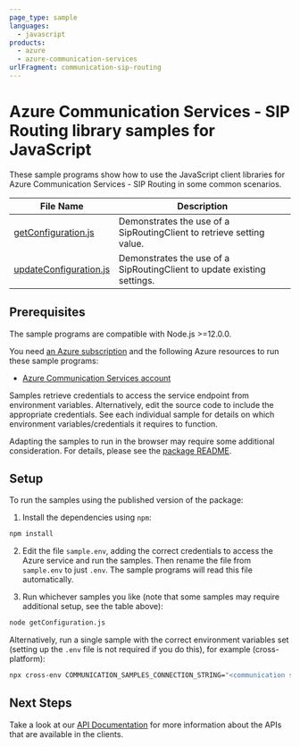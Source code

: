 ```yaml
---
page_type: sample
languages:
  - javascript
products:
  - azure
  - azure-communication-services
urlFragment: communication-sip-routing
---
```


# Azure Communication Services - SIP Routing library samples for JavaScript

These sample programs show how to use the JavaScript client libraries for Azure Communication Services - SIP Routing in some common scenarios.

| **File Name**                                 | **Description**                                                         |
| --------------------------------------------- | ----------------------------------------------------------------------- |
| [getConfiguration.js][getconfiguration]       | Demonstrates the use of a SipRoutingClient to retrieve setting value.   |
| [updateConfiguration.js][updateconfiguration] | Demonstrates the use of a SipRoutingClient to update existing settings. |

## Prerequisites

The sample programs are compatible with Node.js >=12.0.0.

You need [an Azure subscription][freesub] and the following Azure resources to run these sample programs:

- [Azure Communication Services account][createinstance_azurecommunicationservicesaccount]

Samples retrieve credentials to access the service endpoint from environment variables. Alternatively, edit the source code to include the appropriate credentials. See each individual sample for details on which environment variables/credentials it requires to function.

Adapting the samples to run in the browser may require some additional consideration. For details, please see the [package README][package].

## Setup

To run the samples using the published version of the package:

1. Install the dependencies using `npm`:

```bash
npm install
```

2. Edit the file `sample.env`, adding the correct credentials to access the Azure service and run the samples. Then rename the file from `sample.env` to just `.env`. The sample programs will read this file automatically.

3. Run whichever samples you like (note that some samples may require additional setup, see the table above):

```bash
node getConfiguration.js
```

Alternatively, run a single sample with the correct environment variables set (setting up the `.env` file is not required if you do this), for example (cross-platform):

```bash
npx cross-env COMMUNICATION_SAMPLES_CONNECTION_STRING="<communication samples connection string>" node getConfiguration.js
```

## Next Steps

Take a look at our [API Documentation][apiref] for more information about the APIs that are available in the clients.

[getconfiguration]: https://github.com/Azure/azure-sdk-for-js/blob/master/sdk/communication/communication-sip-routing/samples/v1/javascript/getConfiguration.js
[updateconfiguration]: https://github.com/Azure/azure-sdk-for-js/blob/master/sdk/communication/communication-sip-routing/samples/v1/javascript/updateConfiguration.js
[apiref]: https://docs.microsoft.com/javascript/api/@azure/communication-sip-routing
[freesub]: https://azure.microsoft.com/free/
[createinstance_azurecommunicationservicesaccount]: https://docs.microsoft.com/azure/communication-services/quickstarts/create-communication-resource
[package]: https://github.com/Azure/azure-sdk-for-js/tree/master/sdk/communication/communication-sip-routing/README.md
